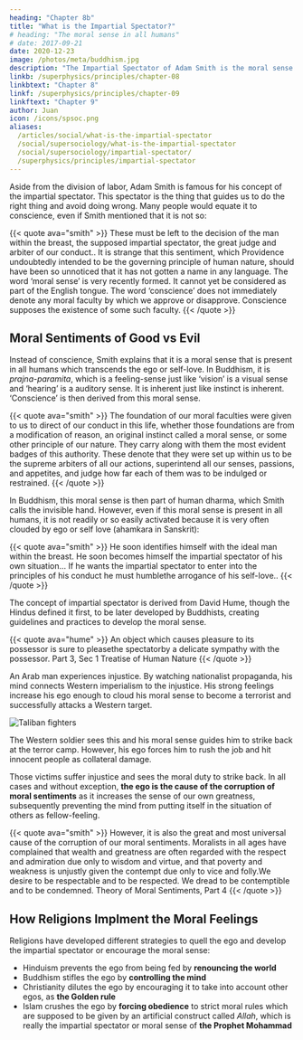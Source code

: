 ```yaml
---
heading: "Chapter 8b"
title: "What is the Impartial Spectator?"
# heading: "The moral sense in all humans"
# date: 2017-09-21
date: 2020-12-23
image: /photos/meta/buddhism.jpg
description: "The Impartial Spectator of Adam Smith is the moral sense in all humans"
linkb: /superphysics/principles/chapter-08
linkbtext: "Chapter 8"
linkf: /superphysics/principles/chapter-09
linkftext: "Chapter 9"
author: Juan
icon: /icons/spsoc.png
aliases:
  /articles/social/what-is-the-impartial-spectator
  /social/supersociology/what-is-the-impartial-spectator
  /social/supersociology/impartial-spectator/
  /superphysics/principles/impartial-spectator
---
```



Aside from the division of labor, Adam Smith is famous for his concept of the impartial spectator. This spectator is the thing that guides us to do the right thing and avoid doing wrong. Many people would equate it to conscience, even if Smith mentioned that it is not so:


{{< quote ava="smith" >}}
These must be left to the decision of the man within the breast, the supposed impartial spectator, the great judge and arbiter of our conduct.. It is strange that this sentiment, which Providence undoubtedly intended to be the governing principle of human nature, should have been so unnoticed that it has not gotten a name in any language. The word ‘moral sense’ is very recently formed. It cannot yet be considered as part of the English tongue. The word ‘conscience’ does not immediately denote any moral faculty by which we approve or disapprove. Conscience supposes the existence of some such faculty.
{{< /quote >}}


## Moral Sentiments of Good vs Evil

Instead of conscience, Smith explains that it is a moral sense that is present in all humans which transcends the ego or self-love. In Buddhism, it is *prajna-paramita*, which is a feeling-sense just like ‘vision’ is a visual sense and ‘hearing’ is a auditory sense. It is inherent just like instinct is inherent. ‘Conscience’ is then derived from this moral sense.

{{< quote ava="smith" >}}
The foundation of our moral faculties were given to us to direct of our conduct in this life, whether those foundations are from a modification of reason, an original instinct called a moral sense, or some other principle of our nature. They carry along with them the most evident badges of this authority. These denote that they were set up within us to be the supreme arbiters of all our actions, superintend all our senses, passions, and appetites, and judge how far each of them was to be indulged or restrained.
{{< /quote >}}


In Buddhism, this moral sense is then part of human dharma, which Smith calls the invisible hand. However, even if this moral sense is present in all humans, it is not readily or so easily activated because it is very often clouded by ego or self love (ahamkara in Sanskrit):

{{< quote ava="smith" >}}
He soon identifies himself with the ideal man within the breast. He soon becomes himself the impartial spectator of his own situation... If he wants the impartial spectator to enter into the principles of his conduct he must humblethe arrogance of his self-love..
{{< /quote >}}

The concept of impartial spectator is derived from David Hume, though the Hindus defined it first, to be later developed by Buddhists, creating guidelines and practices to develop the moral sense.


{{< quote ava="hume" >}}
An object which causes pleasure to its possessor is sure to pleasethe spectatorby a delicate sympathy with the possessor.
Part 3, Sec 1 Treatise of Human Nature
{{< /quote >}}

An Arab man experiences injustice. By watching nationalist propaganda, his mind connects Western imperialism to the injustice. His strong feelings increase his ego enough to cloud his moral sense to become a terrorist and successfully attacks a Western target.

![Taliban fighters](/countries/af/taliban.jpg)


The Western soldier sees this and his moral sense guides him to strike back at the terror camp. However, his ego forces him to rush the job and hit innocent people as collateral damage.

Those victims suffer injustice and sees the moral duty to strike back. In all cases and without exception, **the ego is the cause of the corruption of moral sentiments** as it increases the sense of our own greatness, subsequently preventing the mind from putting itself in the situation of others as fellow-feeling.


{{< quote ava="smith" >}}
However, it is also the great and most universal cause of the corruption of our moral sentiments. Moralists in all ages have complained that wealth and greatness are often regarded with the respect and admiration due only to wisdom and virtue, and that poverty and weakness is unjustly given the contempt due only to vice and folly.We desire to be respectable and to be respected. We dread to be contemptible and to be condemned.
Theory of Moral Sentiments, Part 4
{{< /quote >}}


## How Religions Implment the Moral Feelings

Religions have developed different strategies to quell the ego and develop the impartial spectator or encourage the moral sense:
- Hinduism prevents the ego from being fed by **renouncing the world**
- Buddhism stifles the ego by **controlling the mind**
- Christianity dilutes the ego by encouraging it to take into account other egos, as **the Golden rule**
- Islam crushes the ego by **forcing obedience** to strict moral rules which are supposed to be given by an artificial construct called *Allah*, which is really the impartial spectator or moral sense of **the Prophet Mohammad**

